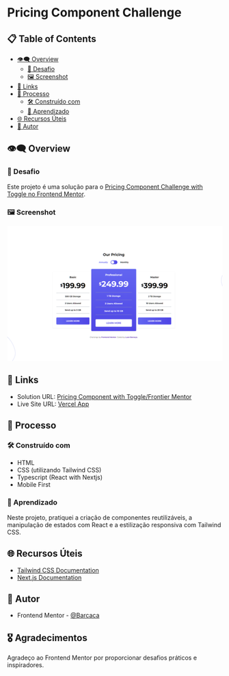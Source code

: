 # Pricing Component Challenge

## 📋 Table of Contents

- [👁️‍🗨️ Overview](#-overview)
  - [🚀 Desafio](#-desafio)
  - [🖼️ Screenshot](#️-screenshot)
- [🔗 Links](#-links)
- [🚀 Processo](#-processo)
  - [🛠️ Construído com](#️-construído-com)
  - [🧠 Aprendizado](#-aprendizado)
- [🌐 Recursos Úteis](#-recursos-úteis)
- [👤 Autor](#-autor)

## 👁️‍🗨️ Overview

### 🚀 Desafio

Este projeto é uma solução para o [Pricing Component Challenge with Toggle no Frontend Mentor](https://www.frontendmentor.io/challenges/pricing-component-with-toggle-8vPwRMIC).

### 🖼️ Screenshot

![Screenshot do Projeto](/public//screenshot.png)

## 🔗 Links

- Solution URL: [Pricing Component with Toggle/Frontier Mentor](https://www.frontendmentor.io/solutions/pricing-component-with-togglenextjs-tailwinds-S_heyr5PPH)
- Live Site URL: [Vercel App](https://pricing-component-with-toggle-pearl.vercel.app)

## 🚀 Processo

### 🛠️ Construído com

- HTML
- CSS (utilizando Tailwind CSS)
- Typescript (React with Nextjs)
- Mobile First

### 🧠 Aprendizado

Neste projeto, pratiquei a criação de componentes reutilizáveis, a manipulação de estados com React e a estilização responsiva com Tailwind CSS.

## 🌐 Recursos Úteis

- [Tailwind CSS Documentation](https://tailwindcss.com/docs)
- [Next.js Documentation](https://nextjs.org/docs)

## 👤 Autor

- Frontend Mentor - [@Barcaca](https://www.frontendmentor.io/profile/Barcaca)

## 🎖️ Agradecimentos

Agradeço ao Frontend Mentor por proporcionar desafios práticos e inspiradores.
